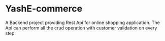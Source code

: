 # YashE-commerce
A Backend project providing Rest Api for online shopping application. The Api can perform all the crud operation with customer validation on every step.
